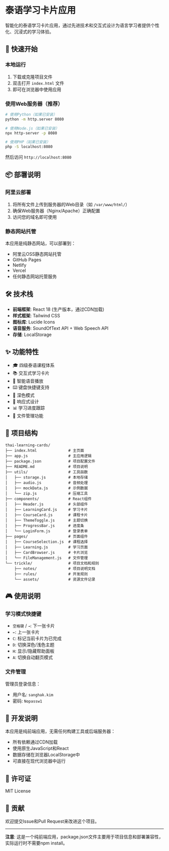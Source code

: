 # 泰语学习卡片应用

智能化的泰语学习卡片应用，通过先进技术和交互式设计为语言学习者提供个性化、沉浸式的学习体验。

## 🚀 快速开始

### 本地运行
1. 下载或克隆项目文件
2. 双击打开 `index.html` 文件
3. 即可在浏览器中使用应用

### 使用Web服务器（推荐）
```bash
# 使用Python（如果已安装）
python -m http.server 8080

# 使用Node.js（如果已安装）
npx http-server -p 8080

# 使用PHP（如果已安装）
php -S localhost:8080
```

然后访问 `http://localhost:8080`

## 📦 部署说明

### 阿里云部署
1. 将所有文件上传到服务器的Web目录（如 `/var/www/html/`）
2. 确保Web服务器（Nginx/Apache）正确配置
3. 访问您的域名即可使用

### 静态网站托管
本应用是纯静态网站，可以部署到：
- 阿里云OSS静态网站托管
- GitHub Pages
- Netlify
- Vercel
- 任何静态网站托管服务

## 🛠️ 技术栈

- **前端框架**: React 18 (生产版本，通过CDN加载)
- **样式框架**: Tailwind CSS
- **图标库**: Lucide Icons
- **语音服务**: SoundOfText API + Web Speech API
- **存储**: LocalStorage

## ✨ 功能特性

- 🎓 四级泰语课程体系
- 📚 交互式学习卡片
- 🎵 智能语音播放
- ⌨️ 键盘快捷键支持
- 🌙 深色模式
- 📱 响应式设计
- 📊 学习进度跟踪
- 🔧 文件管理功能

## 📁 项目结构

```
thai-learning-cards/
├── index.html              # 主页面
├── app.js                  # 主应用逻辑
├── package.json            # 项目配置文件
├── README.md               # 项目说明
├── utils/                  # 工具函数
│   ├── storage.js          # 本地存储
│   ├── audio.js            # 音频处理
│   ├── mockData.js         # 示例数据
│   └── zip.js              # 压缩工具
├── components/             # React组件
│   ├── Header.js           # 头部组件
│   ├── LearningCard.js     # 学习卡片
│   ├── CourseCard.js       # 课程卡片
│   ├── ThemeToggle.js      # 主题切换
│   ├── ProgressBar.js      # 进度条
│   └── LoginForm.js        # 登录表单
├── pages/                  # 页面组件
│   ├── CourseSelection.js  # 课程选择
│   ├── Learning.js         # 学习页面
│   ├── CardBrowser.js      # 卡片浏览
│   └── FileManagement.js   # 文件管理
└── trickle/                # 项目文档和规则
    ├── notes/              # 项目说明文档
    ├── rules/              # 开发规则
    └── assets/             # 资源文件记录
```

## 🎮 使用说明

### 学习模式快捷键
- `空格键` / `→`: 下一张卡片
- `←`: 上一张卡片
- `C`: 标记当前卡片为已完成
- `D`: 切换深色/浅色主题
- `H`: 显示/隐藏帮助面板
- `A`: 切换自动翻页模式

### 文件管理
管理员登录信息：
- 用户名: `sanghak.kim`
- 密码: `Nopassw1`

## 🔧 开发说明

本应用是纯前端应用，无需任何构建工具或后端服务器：
- 所有依赖通过CDN加载
- 使用原生JavaScript和React
- 数据存储在浏览器LocalStorage中
- 可直接在现代浏览器中运行

## 📄 许可证

MIT License

## 🤝 贡献

欢迎提交Issue和Pull Request来改进这个项目。

---

**注意**: 这是一个纯前端应用，package.json文件主要用于项目信息和部署兼容性，实际运行时不需要npm install。
